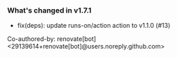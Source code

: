 ### What's changed in v1.7.1

* fix(deps): update runs-on/action action to v1.1.0 (#13)

Co-authored-by: renovate[bot] <29139614+renovate[bot]@users.noreply.github.com>
